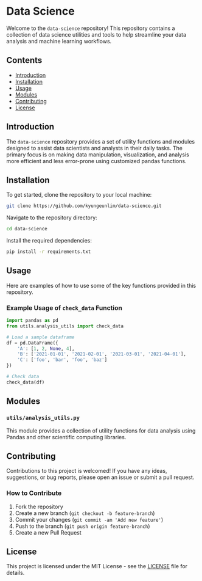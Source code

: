 # Data Science

Welcome to the `data-science` repository! This repository contains a collection of data science utilities and tools to help streamline your data analysis and machine learning workflows.

## Contents

- [Introduction](#introduction)
- [Installation](#installation)
- [Usage](#usage)
- [Modules](#modules)
- [Contributing](#contributing)
- [License](#license)

## Introduction

The `data-science` repository provides a set of utility functions and modules designed to assist data scientists and analysts in their daily tasks. The primary focus is on making data manipulation, visualization, and analysis more efficient and less error-prone using customized pandas functions.

## Installation

To get started, clone the repository to your local machine:

```sh
git clone https://github.com/kyungeunlim/data-science.git
```

Navigate to the repository directory:

```sh
cd data-science
```

Install the required dependencies:
```sh
pip install -r requirements.txt
```

## Usage

Here are examples of how to use some of the key functions provided in this repository.

### Example Usage of `check_data` Function

```python
import pandas as pd
from utils.analysis_utils import check_data

# Load a sample dataframe
df = pd.DataFrame({
    'A': [1, 2, None, 4],
    'B': ['2021-01-01', '2021-02-01', '2021-03-01', '2021-04-01'],
    'C': ['foo', 'bar', 'foo', 'baz']
})

# Check data
check_data(df)
```

## Modules

### `utils/analysis_utils.py`

This module provides a collection of utility functions for data analysis using Pandas and other scientific computing libraries.


## Contributing

Contributions to this project is welcomed! If you have any ideas, suggestions, or bug reports, please open an issue or submit a pull request.

### How to Contribute

1. Fork the repository
2. Create a new branch (`git checkout -b feature-branch`)
3. Commit your changes (`git commit -am 'Add new feature'`)
4. Push to the branch (`git push origin feature-branch`)
5. Create a new Pull Request

## License

This project is licensed under the MIT License - see the [LICENSE](LICENSE) file for details.
